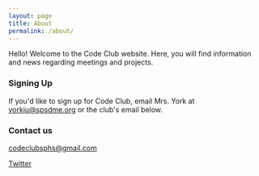 ```yaml
---
layout: page
title: About
permalink: /about/
---
```


Hello! Welcome to the Code Club website. Here, you will find information and news regarding meetings and projects.

### Signing Up

If you'd like to sign up for Code Club, email Mrs. York at [yorkju@spsdme.org](mailto:yorkju@spsdme.org) or the club's email below.

### Contact us

[codeclubsphs@gmail.com](mailto:codeclubsphs@gmail.com)

[Twitter](https://twitter.com/sphscodeclub)
